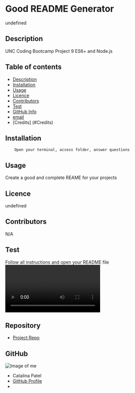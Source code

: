 

# **Good README Generator**
undefined

## Description 
UNC Coding Bootcamp Project 9 ES6+ and Node.js

## Table of contents
- [Description](#Description)
- [Installation](#Installation)
- [Usage](#Usage)
- [Licence](#Licence)
- [Contributors](#Contributors)
- [Test](#Test)
- [GitHub Info](#GitHub)
- [email](#Email)
- [Credits] (#Credits)
## Installation
        Open your terminal, access folder, answer questions
## Usage
Create a good and complete REAME for your projects
## Licence
undefined
## Contributors
N/A
## Test
Follow all instructions and open your README file
![README Generator Demo](videos/Test.webm)
## Repository
- [Project Repo](undefined)
## GitHub
![Image of me](https://avatars2.githubusercontent.com/u/64928084?v=4)
- Catalina Patel
- [GitHub Profile](https://github.com/CatalinaPatel)
- <null>
